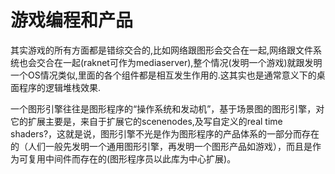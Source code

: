 ﻿
游戏编程和产品
=============

其实游戏的所有方面都是错综交合的,比如网络跟图形会交合在一起,网络跟文件系统也会交合在一起(raknet可作为mediaserver),整个情况(发明一个游戏)就跟发明一个OS情况类似,里面的各个组件都是相互发生作用的.这其实也是通常意义下的桌面程序的逻辑堆栈效果.

一个图形引擎往往是图形程序的“操作系统和发动机”，基于场景图的图形引擎，对它的扩展主要是，来自于扩展它的scenenodes,及写自定义的real time shaders?，这就是说，图形引擎不光是作为图形程序的产品体系的一部分而存在的（人们一般先发明一个通用图形引擎，再发明一个图形产品如游戏），而且是作为可复用中间件而存在的(图形程序员以此库为中心扩展)。